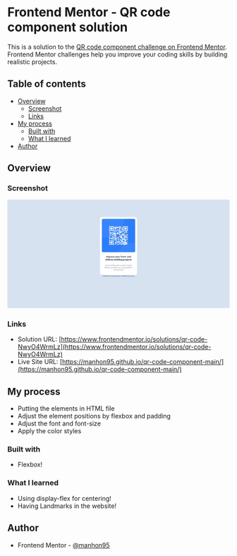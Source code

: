 # Frontend Mentor - QR code component solution

This is a solution to the [QR code component challenge on Frontend Mentor](https://www.frontendmentor.io/challenges/qr-code-component-iux_sIO_H). Frontend Mentor challenges help you improve your coding skills by building realistic projects.

## Table of contents

- [Overview](#overview)
  - [Screenshot](#screenshot)
  - [Links](#links)
- [My process](#my-process)
  - [Built with](#built-with)
  - [What I learned](#what-i-learned)
- [Author](#author)

## Overview

### Screenshot

![](./screenshot.jpeg)

### Links

- Solution URL: [https://www.frontendmentor.io/solutions/qr-code-NwyO4WrmLz](https://www.frontendmentor.io/solutions/qr-code-NwyO4WrmLz)
- Live Site URL: [https://manhon95.github.io/qr-code-component-main/](https://manhon95.github.io/qr-code-component-main/)

## My process

- Putting the elements in HTML file
- Adjust the element positions by flexbox and padding
- Adjust the font and font-size
- Apply the color styles

### Built with

- Flexbox!

### What I learned

- Using display-flex for centering!
- Having Landmarks in the website!

## Author

- Frontend Mentor - [@manhon95](https://www.frontendmentor.io/profile/manhon95)
